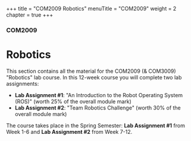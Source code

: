+++
title = "COM2009 Robotics"
menuTitle = "COM2009"
weight = 2
chapter = true
+++

### COM2009

# Robotics

This section contains all the material for the COM2009 (& COM3009) "Robotics" lab course. In this 12-week course you will complete two lab assignments:

* **Lab Assignment #1**: "An Introduction to the Robot Operating System (ROS)" (worth 25% of the overall module mark)
* **Lab Assignment #2**: "Team Robotics Challenge" (worth 30% of the overall module mark)

The course takes place in the Spring Semester: **Lab Assignment #1** from Week 1-6 and **Lab Assignment #2** from Week 7-12.